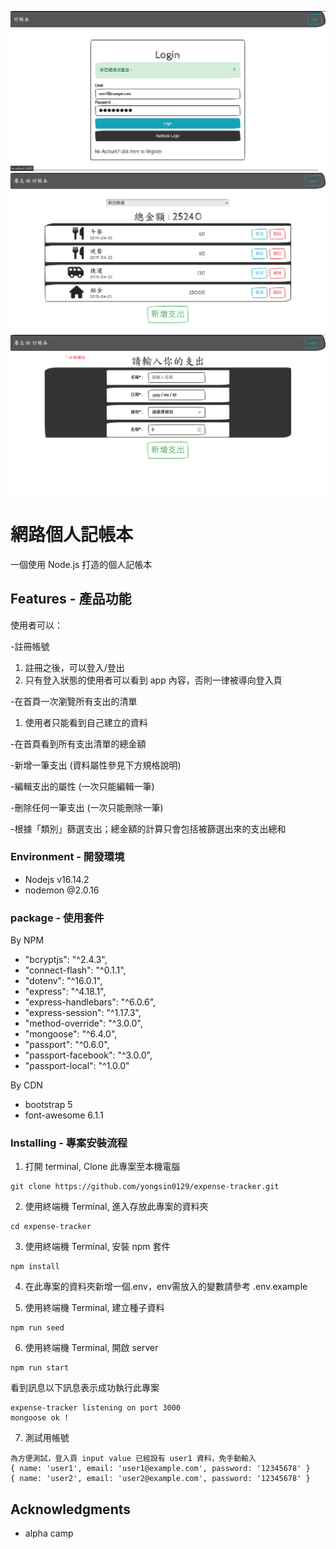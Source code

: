 ![image](./public/pictures/login%20page.png)
![image](./public/pictures/index%20page.png)
![image](./public/pictures/new%20page.png)

# 網路個人記帳本

一個使用 Node.js 打造的個人記帳本

## Features - 產品功能

使用者可以：

-註冊帳號
  1. 註冊之後，可以登入/登出
  2. 只有登入狀態的使用者可以看到 app 內容，否則一律被導向登入頁

-在首頁一次瀏覽所有支出的清單
  1. 使用者只能看到自己建立的資料

-在首頁看到所有支出清單的總金額

-新增一筆支出 (資料屬性參見下方規格說明)

-編輯支出的屬性 (一次只能編輯一筆)

-刪除任何一筆支出 (一次只能刪除一筆)

-根據「類別」篩選支出；總金額的計算只會包括被篩選出來的支出總和


### Environment  - 開發環境

- Nodejs v16.14.2
- nodemon @2.0.16

### package  - 使用套件

By NPM
- "bcryptjs": "^2.4.3",
- "connect-flash": "^0.1.1",
- "dotenv": "^16.0.1",
- "express": "^4.18.1",
- "express-handlebars": "^6.0.6",
- "express-session": "^1.17.3",
- "method-override": "^3.0.0",
- "mongoose": "^6.4.0",
- "passport": "^0.6.0",
- "passport-facebook": "^3.0.0",
- "passport-local": "^1.0.0"

By CDN
- bootstrap 5
- font-awesome 6.1.1

### Installing - 專案安裝流程

1. 打開 terminal, Clone 此專案至本機電腦

```
git clone https://github.com/yongsin0129/expense-tracker.git
```

2. 使用終端機 Terminal, 進入存放此專案的資料夾

```
cd expense-tracker
```

3. 使用終端機 Terminal, 安裝 npm 套件

```
npm install
```

4. 在此專案的資料夾新增一個.env，env需放入的變數請參考 .env.example

5. 使用終端機 Terminal, 建立種子資料

```
npm run seed
```

6. 使用終端機 Terminal, 開啟 server

```
npm run start
```
看到訊息以下訊息表示成功執行此專案
```
expense-tracker listening on port 3000
mongoose ok !
```
7. 測試用帳號

```
為方便測試，登入頁 input value 已經設有 user1 資料，免手動輸入
{ name: 'user1', email: 'user1@example.com', password: '12345678' }
{ name: 'user2', email: 'user2@example.com', password: '12345678' }
```
## Acknowledgments

* alpha camp
